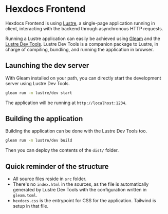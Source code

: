 # Hexdocs Frontend

Hexdocs Frontend is using [Lustre](https://lustre.build), a single-page
application running in client, interacting with the backend through asynchronous
HTTP requests.

Running a Lustre application can easily be achieved using [Gleam](https://gleam.run/)
and the [Lustre Dev Tools](https://hexdocs.pm/lustre_dev_tools/).
Lustre Dev Tools is a companion package to Lustre, in charge of compiling,
bundling, and running the application in browser.

## Launching the dev server

With Gleam installed on your path, you can directly start the development server
using Lustre Dev Tools.

```sh
gleam run -m lustre/dev start
```

The application will be running at `http://localhost:1234`.

## Building the application

Building the application can be done with the Lustre Dev Tools too.

```sh
gleam run -m lustre/dev build
```

Then you can deploy the contents of the `dist/` folder.

## Quick reminder of the structure

- All source files reside in `src` folder.
- There's no `index.html` in the sources, as the file is automatically
  generated by Lustre Dev Tools with the configuration written in `gleam.toml`.
- `hexdocs.css` is the entrypoint for CSS for the application. Tailwind is
  setup in that file.
